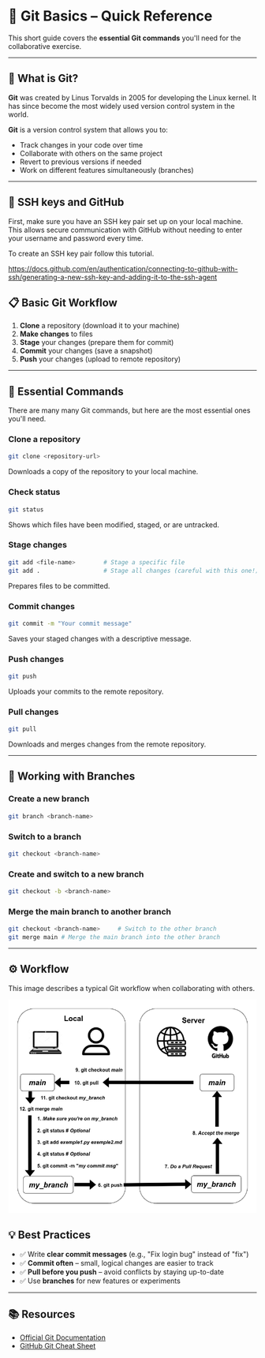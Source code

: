 # 🧩 Git Basics – Quick Reference

This short guide covers the **essential Git commands** you'll need for the collaborative exercise.

---

## 🧠 What is Git?

**Git** was created by Linus Torvalds in 2005 for developing the Linux kernel. It has since become the most widely used version control system in the world.

**Git** is a version control system that allows you to:

- Track changes in your code over time
- Collaborate with others on the same project
- Revert to previous versions if needed
- Work on different features simultaneously (branches)

---

## ️️️️🔑 ️️️SSH keys and GitHub

First, make sure you have an SSH key pair set up on your local machine. This allows secure communication with GitHub without needing to enter your username and password every time.

To create an SSH key pair follow this tutorial.

https://docs.github.com/en/authentication/connecting-to-github-with-ssh/generating-a-new-ssh-key-and-adding-it-to-the-ssh-agent


## 📋 Basic Git Workflow

1. **Clone** a repository (download it to your machine)
2. **Make changes** to files
3. **Stage** your changes (prepare them for commit)
4. **Commit** your changes (save a snapshot)
5. **Push** your changes (upload to remote repository)

---

## 🔧 Essential Commands

There are many many Git commands, but here are the most essential ones you'll need.

### Clone a repository
```bash
git clone <repository-url>
```
Downloads a copy of the repository to your local machine.

### Check status
```bash
git status
```
Shows which files have been modified, staged, or are untracked.

### Stage changes
```bash
git add <file-name>        # Stage a specific file
git add .                  # Stage all changes (careful with this one!)
```
Prepares files to be committed.

### Commit changes
```bash
git commit -m "Your commit message"
```
Saves your staged changes with a descriptive message.

### Push changes
```bash
git push
```
Uploads your commits to the remote repository.

### Pull changes
```bash
git pull
```
Downloads and merges changes from the remote repository.

---

## 🌿 Working with Branches

### Create a new branch
```bash
git branch <branch-name>
```

### Switch to a branch
```bash
git checkout <branch-name>
```

### Create and switch to a new branch
```bash
git checkout -b <branch-name>
```

### Merge the main branch to another branch
```bash
git checkout <branch-name>     # Switch to the other branch
git merge main # Merge the main branch into the other branch
```
---

## ⚙️ Workflow

This image describes a typical Git workflow when collaborating with others.

<img src="files/git_workflow.png" alt="Git Workflow" width="600" source="virgilus"/>

## 💡 Best Practices

- ✅ Write **clear commit messages** (e.g., "Fix login bug" instead of "fix")
- ✅ **Commit often** – small, logical changes are easier to track
- ✅ **Pull before you push** – avoid conflicts by staying up-to-date
- ✅ Use **branches** for new features or experiments

---

## 📚 Resources

- [Official Git Documentation](https://git-scm.com/doc)
- [GitHub Git Cheat Sheet](https://education.github.com/git-cheat-sheet-education.pdf)